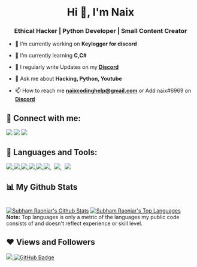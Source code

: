 <h1 align="center">Hi 👋, I'm Naix</h1>


<h3 align="center">Ethical Hacker | Python Developer | Small Content Creator</h3>

- 🔭 I’m currently working on **Keylogger for discord**

- 🌱 I’m currently learning **C,C#**

- 📝 I regularly write Updates on my **[Discord]()**

- 💬 Ask me about **Hacking, Python, Youtube**

- 📫 How to reach me **naixcodinghelp@gmail.com** or Add naix#6969 on **[Discord]()**

##  📝 Connect with me:
<p align="left">


<a href = "https://twitter.com/Naix40583862"><img src="https://img.icons8.com/fluent/48/000000/twitter.png"/></a>
<a href = "https://www.instagram.com/Twitchnaix/"><img src="https://img.icons8.com/fluent/48/000000/instagram-new.png"/></a>
<a href = "https://www.youtube.com/channel/UCT6XZkFfiJXEPDajppF9mLw"><img src="https://img.icons8.com/color/48/000000/youtube-play.png"/></a>

## 🚀 Languages and Tools:

<p align="left"> 
    <a href="https://www.java.com" target="_blank"> <img src="https://img.icons8.com/color/48/000000/java-coffee-cup-logo.png"/> </a>
    <a href="https://developer.mozilla.org/en-US/docs/Web/JavaScript" target="_blank"> <img src="https://img.icons8.com/color/48/000000/javascript.png"/> </a> 
    <a href="https://www.w3.org/html/" target="_blank"> <img src="https://img.icons8.com/color/48/000000/html-5.png"/> </a> 
    <a href="https://www.w3schools.com/css/" target="_blank"> <img src="https://img.icons8.com/color/48/000000/css3.png"/> </a> 
    <a href="https://www.python.org" target="_blank"> <img src="https://img.icons8.com/color/48/000000/python.png"/> </a> 
    <a style="padding-right:8px;" href="https://nodejs.org" target="_blank"> <img src="https://img.icons8.com/color/48/000000/nodejs.png"/> </a> 
    <a style="padding-right:8px;" href="https://www.mysql.com/" target="_blank"> <img src="https://img.icons8.com/fluent/50/000000/mysql-logo.png"/> </a> 
    <a href="https://git-scm.com/" target="_blank"> <img src="https://img.icons8.com/color/48/000000/git.png"/> </a>  

## 📊 My Github Stats

  <br/>
    <a href="https://github.com/NaixYZ/github-readme-stats"><img alt="Subham Raoniar's Github Stats" src="https://github-readme-stats.vercel.app/api?username=NaixYZ&show_icons=true&count_private=true&theme=react&hide_border=true&bg_color=0D1117" /></a>
  <a href="https://github.com/NaixYZ/github-readme-stats"><img alt="Subham Raoniar's Top Languages" src="https://github-readme-stats.vercel.app/api/top-langs/?username=NaixYZ&langs_count=8&count_private=true&layout=compact&theme=react&hide_border=true&bg_color=0D1117" /></a>
  <br/>
  <b>Note:</b> Top languages is only a metric of the languages my public code consists of and doesn't reflect experience or skill level.



## ❤ Views and Followers
<a href="https://github.com/Meghna-DAS/github-profile-views-counter">
    <img src="https://komarev.com/ghpvc/?username=NaixYZ">
</a>
<a href="https://github.com/NaixYZ?tab=followers"><img src="https://img.shields.io/github/followers/NaixYZ?label=Followers&style=social" alt="GitHub Badge"></a>

